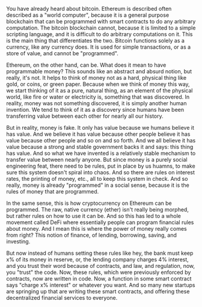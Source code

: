 You have already heard about bitcoin. Ethereum is described often described
as a "world computer", because it is a general purpose blockchain that can
be programmed with smart contracts to do any arbitrary computation. The
bitcoin blockchain cannot, because it is limited to a simple scripting
language, and it is difficult to do arbitrary computations on it. This is the
main thing that differentiates the two. Bitcoin functions solely as a
currency, like any currency does. It is used for simple transactions, or as a
store of value, and cannot be "programmed". 

Ethereum, on the other hand, can be. What does it mean to have programmable 
money? This sounds like an abstract and absurd notion, but really, it's not.
It helps to think of money not as a hard, physical thing like gold, or coins,
or green paper. Because when we think of money this way, we start thinking of
it as a pure, natural thing, as an element of the physical world, like fire or
water or electricity is, something that was discovered. In reality, money was
not something discovered, it is simply another human invention. We tend to
think of it as a discovery since humans have been transferring value between
each other for nearly all our history.

But in reality, money is fake. It only has value because we humans believe
it has value. And we believe it has value because other people believe it
has value because other people and so on and so forth. And we all believe
it has value because a strong and stable government backs it and says: this
thing has value. And so what we have invented is a relatively stable
mechanism to transfer value between nearly anyone. But since money is a purely
social engineering feat, there need to be rules, put in place by us huamns,
to make sure this system doesn't spiral into chaos. And so there are rules
on interest rates, the printing of money, etc., all to keep this system in
check. And so really, money is already "programmed" in a social sense, 
because it is the rules of money that are programmed.

In the same sense, this is how cryptocurrency on Ethereum can be programmed.
The raw, native currency (ether) isn't really being morphed, but rather rules
on how to use it can be. And so this has led to a whole movement called DeFi
where essentially people can program financial rules about money. And I mean
this is where the power of money really comes from right? This notion of
finance, of lending, borrowing, saving, and investing.

But now instead of humans setting these rules like hey, the bank must keep
x% of its money in reserve, or, the lending company charges 4% interest, and
you trust their word because of contracts, and law, and regulation, now, you
"trust" the code. Now, these rules, which were previously enforced by
contracts, now are written in code. Now, a function in some smart contract
says "charge x% interest" or whatever you want. And so many new startups are
springing up that are writing these smart contracts, and offering these
decentralized financial services to everyone.
